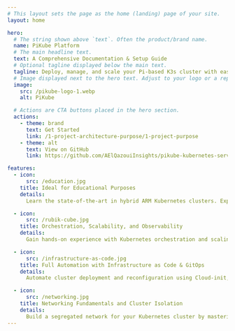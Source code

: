 ```yaml
---
# This layout sets the page as the home (landing) page of your site.
layout: home

hero:
  # The string shown above `text`. Often the product/brand name.
  name: PiKube Platform
  # The main headline text.
  text: A Comprehensive Documentation & Setup Guide
  # Optional tagline displayed below the main text.
  tagline: Deploy, manage, and scale your Pi-based K3s cluster with ease.
  # Image displayed next to the hero text. Adjust to your logo or a representative image.
  image:
    src: /pikube-logo-1.webp
    alt: PiKube

  # Actions are CTA buttons placed in the hero section.
  actions:
    - theme: brand
      text: Get Started
      link: /1-project-architecture-purpose/1-project-purpose
    - theme: alt
      text: View on GitHub
      link: https://github.com/AElQazouiInsights/pikube-kubernetes-service

features:
  - icon:
      src: /education.jpg
    title: Ideal for Educational Purposes
    details: 
      Learn the state-of-the-art in hybrid ARM Kubernetes clusters. Explore Kubernetes orchestration, scalability, and service integrations while working on bare metal servers instead of VMs.

  - icon:
      src: /rubik-cube.jpg
    title: Orchestration, Scalability, and Observability
    details:
      Gain hands-on experience with Kubernetes orchestration and scaling microservices while utilizing a comprehensive monitoring framework that integrates real-time application traces, logs, and metrics into a unified dashboard for easy visualization and analysis.

  - icon:
      src: /infrastructure-as-code.jpg
    title: Full Automation with Infrastructure as Code & GitOps
    details: 
      Automate cluster deployment and reconfiguration using Cloud-init, Ansible, and ArgoCD/Flux CD. Effortlessly rebuild and reconfigure your entire cluster, enabling rapid iteration and recovery from failure.

  - icon:
      src: /networking.jpg
    title: Networking Fundamentals and Cluster Isolation
    details: 
      Build a segregated network for your Kubernetes cluster by mastering essential networking components—routers, firewalls, DHCP, DNS, load balancers, and NTP—in a cloud-native environment.
---
```

